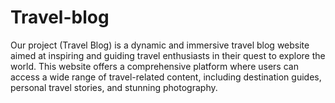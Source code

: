 # Travel-blog
Our project (Travel Blog) is a dynamic and immersive travel blog website aimed at inspiring and guiding travel enthusiasts in their quest to explore the world. This website offers a comprehensive platform where users can access a wide range of travel-related content, including destination guides,  personal travel stories, and stunning photography.

